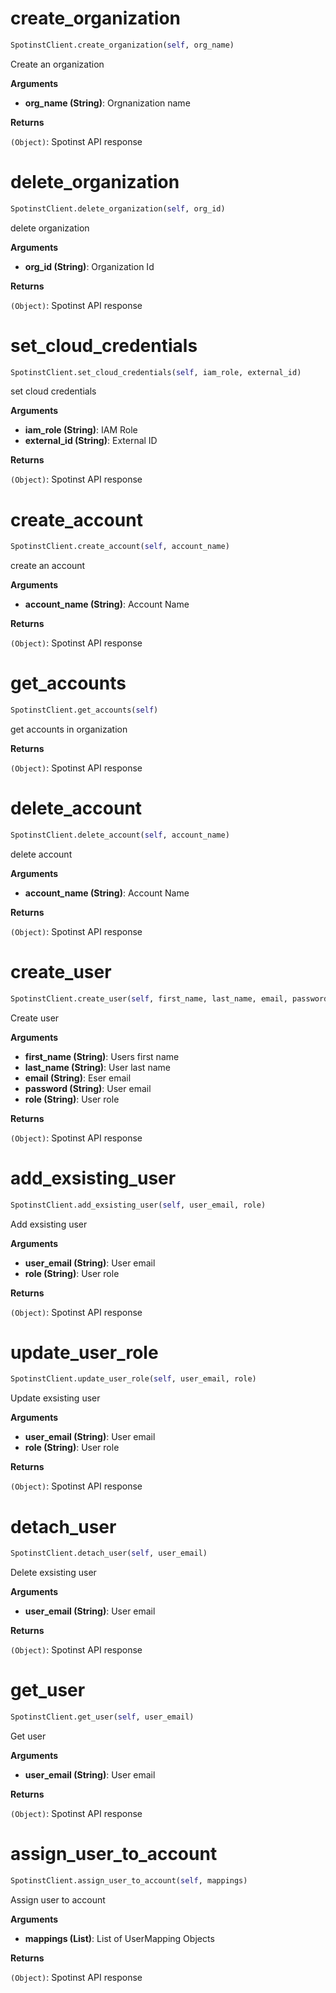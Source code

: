 <h1 id="spotinst_sdk.SpotinstClient.create_organization">create_organization</h1>

```python
SpotinstClient.create_organization(self, org_name)
```

Create an organization

__Arguments__

- __org_name (String)__: Orgnanization name

__Returns__

`(Object)`: Spotinst API response

<h1 id="spotinst_sdk.SpotinstClient.delete_organization">delete_organization</h1>

```python
SpotinstClient.delete_organization(self, org_id)
```

delete organization

__Arguments__

- __org_id (String)__: Organization Id

__Returns__

`(Object)`: Spotinst API response

<h1 id="spotinst_sdk.SpotinstClient.set_cloud_credentials">set_cloud_credentials</h1>

```python
SpotinstClient.set_cloud_credentials(self, iam_role, external_id)
```

set cloud credentials

__Arguments__

- __iam_role (String)__: IAM Role
- __external_id (String)__: External ID

__Returns__

`(Object)`: Spotinst API response

<h1 id="spotinst_sdk.SpotinstClient.create_account">create_account</h1>

```python
SpotinstClient.create_account(self, account_name)
```

create an account

__Arguments__

- __account_name (String)__: Account Name

__Returns__

`(Object)`: Spotinst API response

<h1 id="spotinst_sdk.SpotinstClient.get_accounts">get_accounts</h1>

```python
SpotinstClient.get_accounts(self)
```

get accounts in organization

__Returns__

`(Object)`: Spotinst API response

<h1 id="spotinst_sdk.SpotinstClient.delete_account">delete_account</h1>

```python
SpotinstClient.delete_account(self, account_name)
```

delete account

__Arguments__

- __account_name (String)__: Account Name

__Returns__

`(Object)`: Spotinst API response

<h1 id="spotinst_sdk.SpotinstClient.create_user">create_user</h1>

```python
SpotinstClient.create_user(self, first_name, last_name, email, password, role)
```

Create user

__Arguments__

- __first_name (String)__: Users first name
- __last_name (String)__: User last name
- __email (String)__: Eser email
- __password (String)__: User email
- __role (String)__: User role


__Returns__

`(Object)`: Spotinst API response

<h1 id="spotinst_sdk.SpotinstClient.add_exsisting_user">add_exsisting_user</h1>

```python
SpotinstClient.add_exsisting_user(self, user_email, role)
```

Add exsisting user

__Arguments__

- __user_email (String)__: User email
- __role (String)__: User role

__Returns__

`(Object)`: Spotinst API response

<h1 id="spotinst_sdk.SpotinstClient.update_user_role">update_user_role</h1>

```python
SpotinstClient.update_user_role(self, user_email, role)
```

Update exsisting user

__Arguments__

- __user_email (String)__: User email
- __role (String)__: User role

__Returns__

`(Object)`: Spotinst API response

<h1 id="spotinst_sdk.SpotinstClient.detach_user">detach_user</h1>

```python
SpotinstClient.detach_user(self, user_email)
```

Delete exsisting user

__Arguments__

- __user_email (String)__: User email

__Returns__

`(Object)`: Spotinst API response

<h1 id="spotinst_sdk.SpotinstClient.get_user">get_user</h1>

```python
SpotinstClient.get_user(self, user_email)
```

Get user

__Arguments__

- __user_email (String)__: User email

__Returns__

`(Object)`: Spotinst API response

<h1 id="spotinst_sdk.SpotinstClient.assign_user_to_account">assign_user_to_account</h1>

```python
SpotinstClient.assign_user_to_account(self, mappings)
```

Assign user to account

__Arguments__

- __mappings (List)__: List of UserMapping Objects

__Returns__

`(Object)`: Spotinst API response

